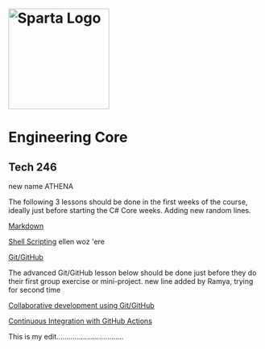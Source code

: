 # <img src="https://boolerang.co.uk/wp-content/uploads/job-manager-uploads/company_logo/2018/04/SG-Logo-Black.png" alt="Sparta Logo" width="200"/>

# Engineering Core
## Tech 246
new name ATHENA

The following 3 lessons should be done in the first weeks of the course, ideally just before starting the C# Core weeks.
Adding new random lines.


[Markdown](./Markdown.md)  

[Shell Scripting](./ShellScripting.md)
ellen woz 'ere

[Git/GitHub](./Git_Intro.md)

The advanced Git/GitHub lesson below should be done just before they do their first group exercise or mini-project.
new line added by Ramya, trying for second time

[Collaborative development using Git/GitHub](./Git_Collaborative.md)

[Continuous Integration with GitHub Actions](./CI_GitHub_Actions/)

This is my edit.................................
